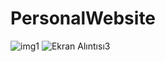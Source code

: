 # PersonalWebsite

![img1](https://user-images.githubusercontent.com/78486985/222701044-95182b58-8a3f-46d5-a2e5-e9dcc94f2869.PNG)
![Ekran Alıntısı3](https://user-images.githubusercontent.com/78486985/222701175-8e239b31-7362-4532-ad97-5975f9d52963.PNG)
